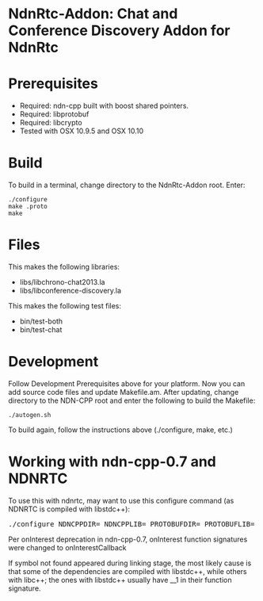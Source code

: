 NdnRtc-Addon:  Chat and Conference Discovery Addon for NdnRtc
==============================================================

Prerequisites
=============

* Required: ndn-cpp built with boost shared pointers.
* Required: libprotobuf
* Required: libcrypto
* Tested with OSX 10.9.5 and OSX 10.10

Build
=====
To build in a terminal, change directory to the NdnRtc-Addon root.  Enter:

    ./configure
    make .proto
    make

Files
=====
This makes the following libraries:

* libs/libchrono-chat2013.la
* libs/libconference-discovery.la

This makes the following test files:

* bin/test-both
* bin/test-chat

Development
===========
Follow Development Prerequisites above for your platform.
Now you can add source code files and update Makefile.am.
After updating, change directory to the NDN-CPP root and enter the following to build the Makefile:

    ./autogen.sh

To build again, follow the instructions above (./configure, make, etc.)

Working with ndn-cpp-0.7 and NDNRTC
===========
To use this with ndnrtc, may want to use this configure command (as NDNRTC is compiled with libstdc++):
<pre>
./configure NDNCPPDIR=<include path of ndn-cpp compiled with libstdc++> NDNCPPLIB=<lib path of ndn-cpp compiled with libstdc++> PROTOBUFDIR=<include path of protobuf compiled with libstdc++> PROTOBUFLIB=<lib path of ndn-cpp compiled with libstdc++> CXXFLAGS="-stdlib=libstdc++"
</pre>
Per onInterest deprecation in ndn-cpp-0.7, onInterest function signatures were changed to onInterestCallback

If symbol not found appeared during linking stage, the most likely cause is that some of the dependencies are compiled with libstdc++, while others with libc++; the ones with libstdc++ usually have __1 in their function signature.